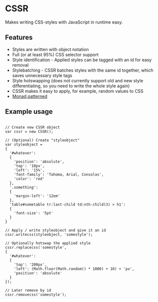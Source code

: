 # CSSR

Makes writing CSS-styles with JavaScript in runtime easy.

## Features

* Styles are written with object notation
* Full (or at least 95%) CSS selector support
* Style identification - Applied styles can be tagged with an id for easy removal
* Stylebatching - CSSR batches styles with the same id together, which saves unnecessary style tags
* Style hotswapping (does not currently support old and new style differentiating, so you need to write the whole style again)
* CSSR makes it easy to apply, for example, random values to CSS
* [Monad patterned](https://en.wikipedia.org/wiki/Monad_%28functional_programming%29)

## Example usage

```

// Create new CSSR object
var cssr = new CSSR();

// (Optional) Create "styleobject"
var styleobject = 
{
  '#whatever':
  {
    'position': 'absolute',
    'top': '10px',
    'left': '15%',
    'font-family': 'Tahoma, Arial, Consolas',
    'color': 'red'
  },
  '.something':
  {
    'margin-left': '12em'
  },
  'table#sometable tr:last-child td:nth-child(3) > h1':
  {
    'font-size': '5pt'
  }
}

// Apply / write styleobject and give it an id
cssr.writecss(styleobject, 'somestyle');

// Optionally hotswap the applied style
cssr.replacecss('somestyle',
{
  '#whatever':
  {
    'top': '200px',
    'left': (Math.floor(Math.random() * 1000) + 10) + 'px',
    'position': 'absolute'
  }
});

// Later remove by id
cssr.removecss('somestyle');

```
